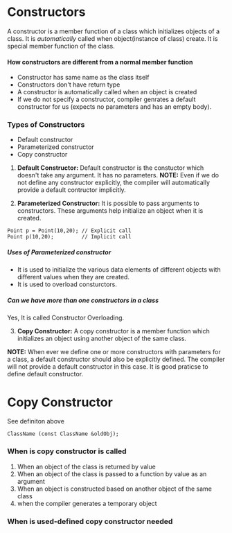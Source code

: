 # Constructors
A constructor is a member function of a class which initializes objects of a class. It is 
_automatically_ called when object(instance of class) create. It is special member function 
of the class.

#### How constructors are different from a normal member function
* Constructor has same name as the class itself
* Constructors don't have return type
* A constructor is automatically called when an object is created
* If we do not specify a constructor, compiler genrates a default constructor for us (expects 
no parameters and has an empty body).

### Types of Constructors
* Default constructor
* Parameterized constructor
* Copy constructor

1. **Default Constructor:** Default constructor is the constuctor which doesn't take any 
argument. It has no parameters.
**NOTE:** Even if we do not define any constructor explicitly, the compiler will automatically
provide a default contructor implicitly.

2. **Parameterized Constructor:** It is possible to pass arguments to constructors. These 
arguments help initialize an object when it is created. 
```
Point p = Point(10,20); // Explicit call
Point p(10,20);         // Implicit call
```
##### Uses of Parameterized constructor
* It is used to initialize the various data elements of different objects with different values 
when they are created.
* It is used to overload consturctors.

##### Can we have more than one constructors in a class
Yes, It is called Constructor Overloading.

3. **Copy Constructor:** A copy constructor is a member function which initializes an object 
using another object of the same class.

**NOTE:** When ever we define one or more constructors with parameters for a class, a default 
constructor should also be explicitly defined. The compiler will not provide a default 
constructor in this case. It is good praticse to define default constructor.

# Copy Constructor
See definiton above
```
ClassName (const ClassName &oldObj);
```
### When is copy constructor is called
1. When an object of the class is returned by value
1. When an object of the class is passed to a function by value as an argument
1. When an object is constructed based on another object of the same class
1. when the compiler generates a temporary object

### When is used-defined copy constructor needed

